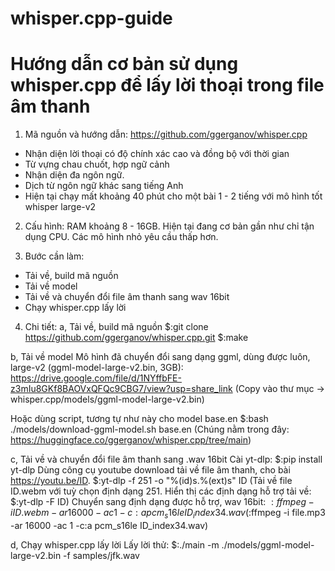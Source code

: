 # whisper.cpp-guide
# Hướng dẫn cơ bản sử dụng whisper.cpp để lấy lời thoại trong file âm thanh
1. Mã nguồn và hướng dẫn:
https://github.com/ggerganov/whisper.cpp

- Nhận diện lời thoại có độ chính xác cao và đồng bộ với thời gian
- Từ vựng chau chuốt, hợp ngữ cảnh
- Nhận diện đa ngôn ngữ.
- Dịch từ ngôn ngữ khác sang tiếng Anh
- Hiện tại chạy mất khoảng 40 phút cho một bài 1 - 2 tiếng với mô hình tốt whisper large-v2

2. Cấu hình:
RAM khoảng 8 - 16GB. Hiện tại đang cơ bản gần như chỉ tận dụng CPU.
Các mô hình nhỏ yêu cầu thấp hơn.

3. Bước cần làm:
- Tải về, build mã nguồn
- Tải về model
- Tải về và chuyển đổi file âm thanh sang wav 16bit
- Chạy whisper.cpp lấy lời

4. Chi tiết:
a, Tải về, build mã nguồn
$:git clone https://github.com/ggerganov/whisper.cpp.git
$:make

b, Tải về model
Mô hình đã chuyển đổi sang dạng ggml, dùng được luôn, large-v2 (ggml-model-large-v2.bin, 3GB):
https://drive.google.com/file/d/1NYffbFE-z3mIu8GKf8BAOVxQFQc9CBG7/view?usp=share_link
(Copy vào thư mục -> whisper.cpp/models/ggml-model-large-v2.bin)

Hoặc dùng script, tương tự như này cho model base.en
$:bash ./models/download-ggml-model.sh base.en
(Chúng nằm trong đây: https://huggingface.co/ggerganov/whisper.cpp/tree/main)

c, Tải về và chuyển đổi file âm thanh sang .wav 16bit
Cài yt-dlp:
$:pip install yt-dlp
Dùng công cụ youtube download tải về file âm thanh, cho bài https://youtu.be/ID.
$:yt-dlp -f 251 -o "%(id)s.%(ext)s" ID
(Tải về file ID.webm với tuỳ chọn định dạng 251. Hiển thị các định dạng hỗ trợ tải về:
$:yt-dlp -F ID)
Chuyển sang định dạng được hỗ trợ, wav 16bit:
$:ffmpeg -i ID.webm -ar 16000 -ac 1 -c:a pcm_s16le ID_index34.wav
($:ffmpeg -i file.mp3 -ar 16000 -ac 1 -c:a pcm_s16le ID_index34.wav)

d, Chạy whisper.cpp lấy lời
Lấy lời thử:
$:./main -m ./models/ggml-model-large-v2.bin -f samples/jfk.wav
